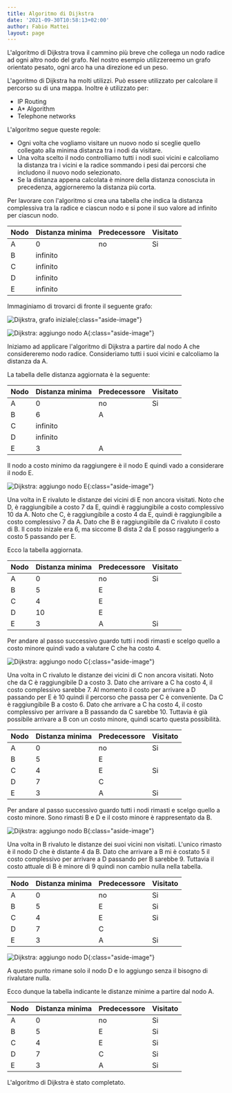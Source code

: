 ```yaml
---
title: Algoritmo di Dijkstra
date: '2021-09-30T10:58:13+02:00'
author: Fabio Mattei
layout: page
---
```



L'algoritmo di Dijkstra trova il cammino più breve che collega un nodo radice ad ogni altro nodo del grafo. Nel nostro esempio utilizzereemo un grafo orientato pesato, ogni arco ha una direzione ed un peso.

L'agoritmo di Dijkstra ha molti utilizzi. Può essere utilizzato per calcolare il percorso su di una mappa. Inoltre è utilizzato per:

* IP Routing
* A* Algorithm
* Telephone networks

L'algoritmo segue queste regole:

* Ogni volta che vogliamo visitare un nuovo nodo si sceglie quello collegato alla minima distanza tra i nodi da visitare.
* Una volta scelto il nodo controlliamo tutti i nodi suoi vicini e calcoliamo la distanza tra i vicini e la radice sommando i pesi dai percorsi che includono il nuovo nodo selezionato.
* Se la distanza appena calcolata è minore della distanza conosciuta in precedenza, aggiorneremo la distanza più corta.

Per lavorare con l'algoritmo si crea una tabella che indica la distanza complessiva tra la radice e ciascun nodo e si pone il suo valore ad infinito per ciascun nodo.

| Nodo | Distanza minima | Predecessore | Visitato |
| ---- | --------------- | ------------ | -------- |
| A    | 0               | no           | Si       |
| B    | infinito        |              |          |
| C    | infinito        |              |          |
| D    | infinito        |              |          |
| E    | infinito        |              |          |

Immaginiamo di trovarci di fronte il seguente grafo:

![Dijkstra, grafo iniziale](/informaticainsieme/images/algoritmi/greedy/dijkstra01.png){:class="aside-image"}


![Dijkstra: aggiungo nodo A](/informaticainsieme/images/algoritmi/greedy/dijkstra02.png){:class="aside-image"}

Iniziamo ad applicare l'algoritmo di Dijkstra a partire dal nodo A che considereremo nodo radice. Consideriamo tutti i suoi vicini e calcoliamo la distanza da A.

La tabella delle distanza aggiornata è la seguente:

| Nodo | Distanza minima | Predecessore | Visitato |
| ---- | --------------- | ------------ | -------- |
| A    | 0               | no           | Si       |
| B    | 6               | A            |          |
| C    | infinito        |              |          |
| D    | infinito        |              |          |
| E    | 3               | A            |          |

Il nodo a costo minimo da raggiungere è il nodo E quindi vado a considerare il nodo E.

![Dijkstra: aggiungo nodo E](/informaticainsieme/images/algoritmi/greedy/dijkstra03.png){:class="aside-image"}

Una volta in E rivaluto le distanze dei vicini di E non ancora visitati. 
Noto che D, è raggiungibile a costo 7 da E, quindi è raggiungibile a costo complessivo 10 da A.
Noto che C, è raggiungibile a costo 4 da E, quindi è raggiungibile a costo complessivo 7 da A.
Dato che B è raggiungiibile da C rivaluto il costo di B. Il costo inizale era 6, ma siccome B dista 2 da E posso raggiungerlo a costo 5 passando per E.

Ecco la tabella aggiornata.

| Nodo | Distanza minima | Predecessore | Visitato |
| ---- | --------------- | ------------ | -------- |
| A    | 0               | no           | Si       |
| B    | 5               | E            |          |
| C    | 4               | E            |          |
| D    | 10              | E            |          |
| E    | 3               | A            | Si       |

Per andare al passo successivo guardo tutti i nodi rimasti e scelgo quello a costo minore quindi vado a valutare C che ha costo 4.

![Dijkstra: aggiungo nodo C](/informaticainsieme/images/algoritmi/greedy/dijkstra04.png){:class="aside-image"}

Una volta in C rivaluto le distanze dei vicini di C non ancora visitati.
Noto che da C è raggiungibile D a costo 3. Dato che arrivare a C ha costo 4, il costo complessivo sarebbe 7. Al momento il costo per arrivare a D passando per E è 10 quindi il percorso che passa per C è conveniente.
Da C è raggiungibile B a costo 6. Dato che arrivare a C ha costo 4, il costo complessivo per arrivare a B passando da C sarebbe 10. Tuttavia è già possibile arrivare a B con un costo minore, quindi scarto questa possibilità.


| Nodo | Distanza minima | Predecessore | Visitato |
| ---- | --------------- | ------------ | -------- |
| A    | 0               | no           | Si       |
| B    | 5               | E            |          |
| C    | 4               | E            | Si       |
| D    | 7               | C            |          |
| E    | 3               | A            | Si       |

Per andare al passo successivo guardo tutti i nodi rimasti e scelgo quello a costo minore. Sono rimasti B e D e il costo minore è rappresentato da B.

![Dijkstra: aggiungo nodo B](/informaticainsieme/images/algoritmi/greedy/dijkstra05.png){:class="aside-image"}

Una volta in B rivaluto le distanze dei suoi vicini non visitati.
L'unico rimasto è il nodo D che è distante 4 da B. Dato che arrivare a B mi è costato 5 il costo complessivo per arrivare a D passando per B sarebbe 9. Tuttavia il costo attuale di B è minore di 9 quindi non cambio nulla nella tabella.

| Nodo | Distanza minima | Predecessore | Visitato |
| ---- | --------------- | ------------ | -------- |
| A    | 0               | no           | Si       |
| B    | 5               | E            | Si       |
| C    | 4               | E            | Si       |
| D    | 7               | C            |          |
| E    | 3               | A            | Si       |

![Dijkstra: aggiungo nodo D](/informaticainsieme/images/algoritmi/greedy/dijkstra06.png){:class="aside-image"}

A questo punto rimane solo il nodo D e lo aggiungo senza il bisogno di rivalutare nulla.

Ecco dunque la tabella indicante le distanze minime a partire dal nodo A.

| Nodo | Distanza minima | Predecessore | Visitato |
| ---- | --------------- | ------------ | -------- |
| A    | 0               | no           | Si       |
| B    | 5               | E            | Si       |
| C    | 4               | E            | Si       |
| D    | 7               | C            | Si       |
| E    | 3               | A            | Si       |

L'algoritmo di Dijkstra è stato completato.
